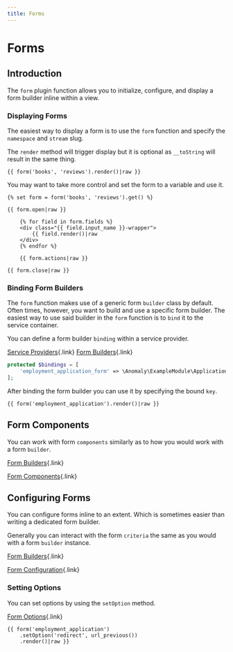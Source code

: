 ```yaml
---
title: Forms
---
```


# Forms

<div class="documentation__toc"></div>

## Introduction

The `form` plugin function allows you to initialize, configure, and display a form builder inline within a view.

### Displaying Forms

The easiest way to display a form is to use the `form` function and specify the `namespace` and `stream` slug.

The `render` method will trigger display but it is optional as `__toString` will result in the same thing.

```twig
{{ form('books', 'reviews').render()|raw }}
```

You may want to take more control and set the form to a variable and use it.

```twig
{% set form = form('books', 'reviews').get() %}

{{ form.open|raw }}

    {% for field in form.fields %}
    <div class="{{ field.input_name }}-wrapper">
        {{ field.render()|raw
    </div>
    {% endfor %}

    {{ form.actions|raw }}

{{ form.close|raw }}

```

### Binding Form Builders

The `form` function makes use of a generic form `builder` class by default. Often times, however, you want to build and use a specific form builder. The easiest way to use said builder in the `form` function is to `bind` it to the service container.

You can define a form builder `binding` within a service provider.

[Service Providers](../the-basics/service-providers){.link}
[Form Builders](../ui/forms){.link}

```php
protected $bindings = [
    'employment_application_form' => \Anomaly\ExampleModule\Applications\Form\PublicApplicationFormBuilder::class
];
```

After binding the form builder you can use it by specifying the bound `key`.

```twig
{{ form('employment_application').render()|raw }}
```


## Form Components

You can work with form `components` similarly as to how you would work with a form `builder`.

[Form Builders](../ui/forms){.link}

[Form Components](../ui/forms/components){.link}


## Configuring Forms

You can configure forms inline to an extent. Which is sometimes easier than writing a dedicated form builder.

Generally you can interact with the form `criteria` the same as you would with a form `builder` instance.

[Form Builders](../ui/forms){.link}

[Form Configuration](../ui/forms/configuration){.link}

### Setting Options

You can set options by using the `setOption` method.

[Form Options](../ui/forms/configuration/options){.link}

```twig
{{ form('employment_application')
    .setOption('redirect', url_previous())
    .render()|raw }}
```
